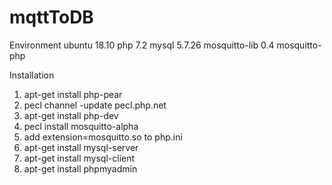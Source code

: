 # mqttToDB
Environment 
	ubuntu 18.10
	php 7.2
	mysql 5.7.26
	mosquitto-lib 0.4
	mosquitto-php

Installation
1. apt-get install php-pear
2. pecl channel -update pecl.php.net
3. apt-get install php-dev
4. pecl install mosquitto-alpha
5. add extension=mosquitto.so to php.ini
6. apt-get install mysql-server
7. apt-get install mysql-client
8. apt-get install phpmyadmin


